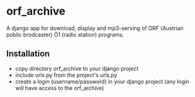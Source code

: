 # orf_archive

A django app for download, display and mp3-serving of ORF (Austrian public brodcaster)
Ö1 (radio station) programs.

## Installation

  * copy directory orf_archive to your django project
  * include urls.py from the project's urls.py
  * create a login (username/password) in your django project
    (any login will have access to the orf_archive)
